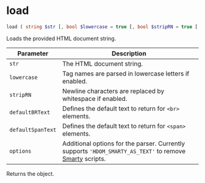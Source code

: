 # load

```php
load ( string $str [, bool $lowercase = true [, bool $stripRN = true [, string $defaultBRText = DEFAULT_BR_TEXT [, string $defaultSpanText = DEFAULT_SPAN_TEXT [, int $options = 0 ]]]]]) : object
```

Loads the provided HTML document string.

| Parameter         | Description
| ---------         | -----------
| `str`             | The HTML document string.
| `lowercase`       | Tag names are parsed in lowercase letters if enabled.
| `stripRN`         | Newline characters are replaced by whitespace if enabled.
| `defaultBRText`   | Defines the default text to return for `<br>` elements.
| `defaultSpanText` | Defines the default text to return for `<span>` elements.
| `options`         | Additional options for the parser. Currently supports `'HDOM_SMARTY_AS_TEXT'` to remove [Smarty](https://www.smarty.net/) scripts.

Returns the object.